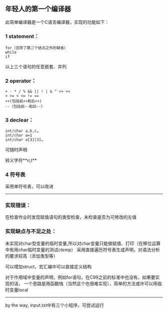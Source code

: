 ## 年轻人的第一个编译器

此简单编译器是一个C语言编译器，实现的功能如下：

### 1 statement：
```
for（含除了第二个结点之外的缺省）
while
if
```
以上三个语句的任意嵌套、并列

### 2 operator：
```
+ - * / % && || ! | & ^ >> << 
> >= < <= != == 
++(包括前++和后++)
--（包括前--和后--）
```

### 3 declear：
```
int/char a,b,c…
int/char a=1
int/char a[3][3]…
```
可随时声明

转义字符**$n,$t**

### 4 符号表
采用单符号表，可以改进

---
### 实现错误：
在检查作业时发现赋值语句的类型检查，未检查是否为可修改的左值

### 实现缺点与不足之处：
未实现对char型变量的临时变量,所以对char变量只能做赋值、打印（在移位运算中有用char临时变量的测试ctemp）
采用直接遍历符号表生成声明，对语法分析的要求较高（添加类型等）

可以增加struct，宏汇编中可以直接定义结构

对于作用域中变量的声明，例如for语句，在C99之前的标准中也没有，如果要实现的话，
一个思路是用函数栈（当然这个也很难实现），简单的方法或许可以用临时变量local

---
by the way, input.txt中有三个小程序，可尝试运行